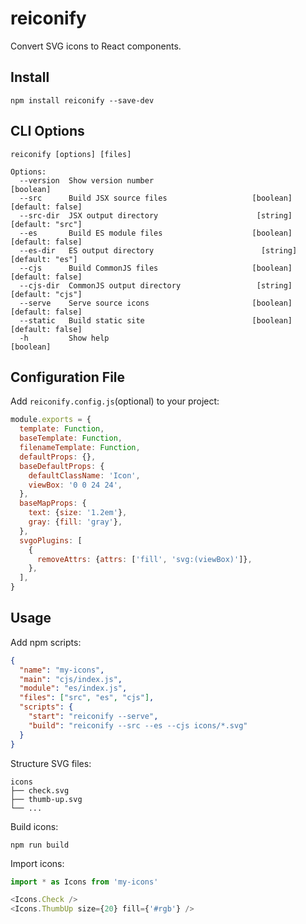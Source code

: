 # reiconify

Convert SVG icons to React components.

## Install

```
npm install reiconify --save-dev
```

## CLI Options

```
reiconify [options] [files]

Options:
  --version  Show version number                                       [boolean]
  --src      Build JSX source files                   [boolean] [default: false]
  --src-dir  JSX output directory                      [string] [default: "src"]
  --es       Build ES module files                    [boolean] [default: false]
  --es-dir   ES output directory                        [string] [default: "es"]
  --cjs      Build CommonJS files                     [boolean] [default: false]
  --cjs-dir  CommonJS output directory                 [string] [default: "cjs"]
  --serve    Serve source icons                       [boolean] [default: false]
  --static   Build static site                        [boolean] [default: false]
  -h         Show help                                                 [boolean]
```

## Configuration File

Add `reiconify.config.js`(optional) to your project:

```js
module.exports = {
  template: Function,
  baseTemplate: Function,
  filenameTemplate: Function,
  defaultProps: {},
  baseDefaultProps: {
    defaultClassName: 'Icon',
    viewBox: '0 0 24 24',
  },
  baseMapProps: {
    text: {size: '1.2em'},
    gray: {fill: 'gray'},
  },
  svgoPlugins: [
    {
      removeAttrs: {attrs: ['fill', 'svg:(viewBox)']},
    },
  ],
}
```

## Usage

Add npm scripts:

```json
{
  "name": "my-icons",
  "main": "cjs/index.js",
  "module": "es/index.js",
  "files": ["src", "es", "cjs"],
  "scripts": {
    "start": "reiconify --serve",
    "build": "reiconify --src --es --cjs icons/*.svg"
  }
}
```

Structure SVG files:

```
icons
├── check.svg
├── thumb-up.svg
└── ...
```

Build icons:

```
npm run build
```

Import icons:

```js
import * as Icons from 'my-icons'

<Icons.Check />
<Icons.ThumbUp size={20} fill={'#rgb'} />
```
